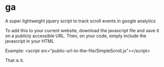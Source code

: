 # ga
A super lightweight jquery script to track scroll events in google analytics

To add this to your current website, download the javascript file and save it on a publicly accessible URL.
Then, on your code, simply include the javascript in your HTML 

Example:
&lt;script src="public-url-to-the-file/SimpleScroll.js"&gt;&lt;/script&gt;

That is it.
